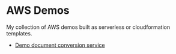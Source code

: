 # AWS Demos
My collection of AWS demos built as serverless or cloudformation templates.
- [Demo document conversion service](convert-sam)

